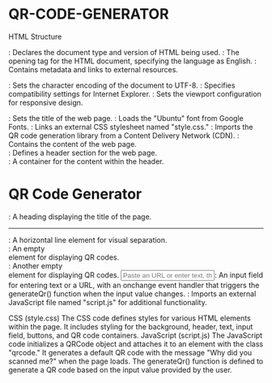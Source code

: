 # QR-CODE-GENERATOR

HTML Structure
<!DOCTYPE html>: Declares the document type and version of HTML being used.

<html lang="en">: The opening tag for the HTML document, specifying the language as English.

<head>: Contains metadata and links to external resources.

<meta charset="UTF-8">: Sets the character encoding of the document to UTF-8.
<meta http-equiv="X-UA-Compatible" content="IE=edge">: Specifies compatibility settings for Internet Explorer.
<meta name="viewport" content="width=device-width, initial-scale=1.0">: Sets the viewport configuration for responsive design.
<title>Qr Code Generator</title>: Sets the title of the web page.
<link>: Loads the "Ubuntu" font from Google Fonts.
<link rel="stylesheet" href="./style.css">: Links an external CSS stylesheet named "style.css."
<script src="https://cdnjs.cloudflare.com/ajax/libs/qrcodejs/1.0.0/qrcode.min.js"></script>: Imports the QR code generation library from a Content Delivery Network (CDN).
<body>: Contains the content of the web page.

<div class="header">: Defines a header section for the web page.

<div class="box">: A container for the content within the header.
<h1>QR Code Generator</h1>: A heading displaying the title of the page.
<hr />: A horizontal line element for visual separation.
<div class="sqrcode"></div>: An empty <div> element for displaying QR codes.
<div class="qrcode"></div>: Another empty <div> element for displaying QR codes.
<input type="text" placeholder="Paste an URL or enter text, then press enter" onchange="generateQr()">: An input field for entering text or a URL, with an onchange event handler that triggers the generateQr() function when the input value changes.
<script src="script.js"></script>: Imports an external JavaScript file named "script.js" for additional functionality.

CSS (style.css)
The CSS code defines styles for various HTML elements within the page.
It includes styling for the background, header, text, input field, buttons, and QR code containers.
JavaScript (script.js)
The JavaScript code initializes a QRCode object and attaches it to an element with the class "qrcode."
It generates a default QR code with the message "Why did you scanned me?" when the page loads.
The generateQr() function is defined to generate a QR code based on the input value provided by the user.






